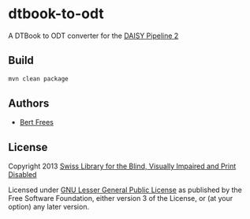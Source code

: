 # dtbook-to-odt

A DTBook to ODT converter for the [DAISY Pipeline 2][]

## Build

```sh
mvn clean package
```

## Authors
- [Bert Frees][] 

## License

Copyright 2013 [Swiss Library for the Blind, Visually Impaired and Print Disabled][sbs]

Licensed under [GNU Lesser General Public License][] as published by
the Free Software Foundation, either version 3 of the License, or (at
your option) any later version.

[DAISY Pipeline 2]: https://github.com/daisy-consortium/pipeline-assembly/releases
[Bert Frees]: https://github.com/bertfrees
[sbs]: http://www.sbs.ch/
[GNU Lesser General Public License]: http://www.gnu.org/licenses/lgpl.html
